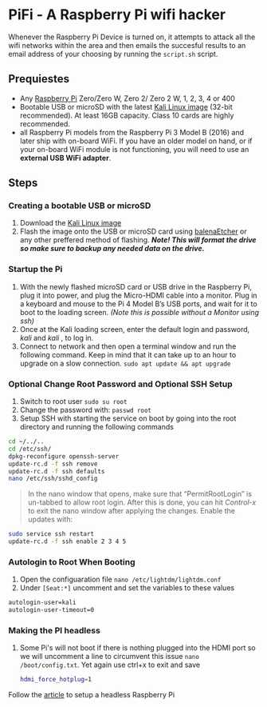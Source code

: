 # PiFi - A Raspberry Pi wifi hacker

Whenever the Raspberry Pi Device is turned on, it attempts to attack all the wifi networks within the area and then emails the succesful results to an email address of your choosing by running the `script.sh` script.

## Prequiestes

* Any [Raspberry Pi](https://www.raspberrypi.com/products/) Zero/Zero W, Zero 2/ Zero 2 W, 1, 2, 3, 4 or 400
* Bootable USB or microSD with the latest [Kali Linux image](https://www.kali.org/get-kali/#kali-arm) (32-bit recommended). At least 16GB capacity. Class 10 cards are highly recommended.
* all Raspberry Pi models from the Raspberry Pi 3 Model B (2016) and later ship with on-board WiFi. If you have an older model on hand, or if your on-board WiFi module is not functioning, you will need to use an **external USB WiFi adapter**.

## Steps

### Creating a bootable USB or microSD

1. Download the [Kali Linux image](https://www.kali.org/get-kali/#kali-arm)
2. Flash the image onto the USB or microSD card using [balenaEtcher](https://www.balena.io/etcher/) or any other preffered method of flashing.
   ***Note! This will format the drive so make sure to backup any needed data on the drive.***

### Startup the Pi

1. With the newly flashed microSD card or USB drive in the Raspberry Pi, plug it into power, and plug the Micro-HDMI cable into a monitor. Plug in a keyboard and mouse to the Pi 4 Model B’s USB ports, and wait for it to boot to the loading screen. *(Note this is possible without a Monitor using ssh)*
2. Once at the Kali loading screen, enter the default login and password, *kali* and *kali* , to log in.
3. Connect to network and then open a terminal window and run the following command. Keep in mind that it can take up to an hour to upgrade on a slow connection. `sudo apt update && apt upgrade`

### **Optional** Change Root Password and Optional SSH Setup

1. Switch to root user `sudo su root`
2. Change the password with: `passwd root`
3. Setup SSH with starting the service on boot by going into the root directory and running the following commands

```bash
cd ~/../..
cd /etc/ssh/
dpkg-reconfigure openssh-server
update-rc.d -f ssh remove
update-rc.d -f ssh defaults
nano /etc/ssh/sshd_config
```

> In the nano window that opens, make sure that “PermitRootLogin” is
> un-tabbed to allow root login. After this is done, you can hit *Control-x* to exit the nano window after applying the changes. Enable the updates with:

```bash
sudo service ssh restart
update-rc.d -f ssh enable 2 3 4 5
```

### Autologin to Root When Booting

1. Open the configuaration file `nano /etc/lightdm/lightdm.conf`
2. Under `[Seat:*]` uncomment and set the variables to these values

```bash
autologin-user=kali
autologin-user-timeout=0
```

### Making the PI headless

1. Some Pi's will not boot if there is nothing plugged into the HDMI port so we will uncomment a line to circumvent this issue `nano /boot/config.txt`. Yet again use ctrl+x to exit and save

   ```bash
   hdmi_force_hotplug=1
   ```


Follow the [article](https://mr-intern.medium.com/2021-guide-to-making-your-raspberry-pi-4-a-headless-ethical-hacking-computer-eeca9d24317a) to setup a headless Raspberry Pi
